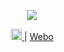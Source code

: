 <div align="center">
  <p>
    <img src="https://github-readme-stats.vercel.app/api?username=winks&show_icons=true&icon_color=805AD5&text_color=718096&bg_color=ffffff&hide_title=true&hide_border=true" />
  </p>
  <p>
  <a href ="https://weibo.com/xiaohou0222?is_all=1">
    <img width="18" height="18" src="https://github.com/winks459/winks459/blob/master/img/ic_weibo.svg?sanitize=true" />
    </a>
    |  
    <a href ="https://weibo.com/xiaohou0222?is_all=1">Webo</a>
    
  </p>
</div>
